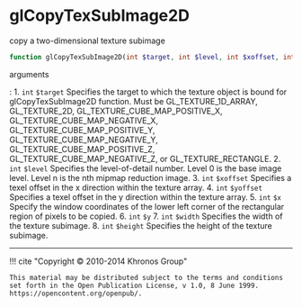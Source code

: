 # glCopyTexSubImage2D
copy a two-dimensional texture subimage

```php
function glCopyTexSubImage2D(int $target, int $level, int $xoffset, int $yoffset, int $x, int $y, int $width, int $height) : void
```



arguments

:    1. `int` `$target` Specifies the target to which the texture object is bound
    for glCopyTexSubImage2D function. Must be
    <constant>GL_TEXTURE_1D_ARRAY</constant>, <constant>GL_TEXTURE_2D</constant>,
    <constant>GL_TEXTURE_CUBE_MAP_POSITIVE_X</constant>,
    <constant>GL_TEXTURE_CUBE_MAP_NEGATIVE_X</constant>,
    <constant>GL_TEXTURE_CUBE_MAP_POSITIVE_Y</constant>,
    <constant>GL_TEXTURE_CUBE_MAP_NEGATIVE_Y</constant>,
    <constant>GL_TEXTURE_CUBE_MAP_POSITIVE_Z</constant>,
    <constant>GL_TEXTURE_CUBE_MAP_NEGATIVE_Z</constant>, or
    <constant>GL_TEXTURE_RECTANGLE</constant>.
    2. `int` `$level` Specifies the level-of-detail number. Level 0 is the base
    image level. Level n is the nth mipmap reduction image.
    3. `int` `$xoffset` Specifies a texel offset in the x direction within the
    texture array.
    4. `int` `$yoffset` Specifies a texel offset in the y direction within the
    texture array.
    5. `int` `$x` Specify the window coordinates of the lower left corner of the
    rectangular region of pixels to be copied.
    6. `int` `$y` 
    7. `int` `$width` Specifies the width of the texture subimage.
    8. `int` `$height` Specifies the height of the texture subimage.



---
     

!!! cite "Copyright © 2010-2014 Khronos Group"

    This material may be distributed subject to the terms and conditions set forth in the Open Publication License, v 1.0, 8 June 1999. https://opencontent.org/openpub/.